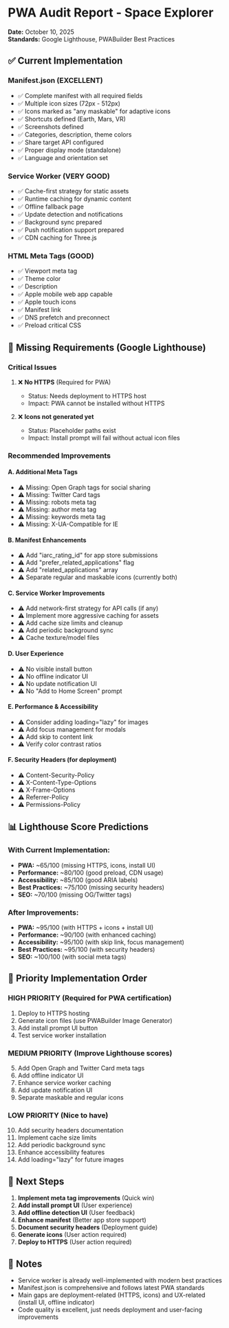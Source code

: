 # PWA Audit Report - Space Explorer
**Date:** October 10, 2025  
**Standards:** Google Lighthouse, PWABuilder Best Practices

## ✅ Current Implementation

### Manifest.json (EXCELLENT)
- ✅ Complete manifest with all required fields
- ✅ Multiple icon sizes (72px - 512px)
- ✅ Icons marked as "any maskable" for adaptive icons
- ✅ Shortcuts defined (Earth, Mars, VR)
- ✅ Screenshots defined
- ✅ Categories, description, theme colors
- ✅ Share target API configured
- ✅ Proper display mode (standalone)
- ✅ Language and orientation set

### Service Worker (VERY GOOD)
- ✅ Cache-first strategy for static assets
- ✅ Runtime caching for dynamic content
- ✅ Offline fallback page
- ✅ Update detection and notifications
- ✅ Background sync prepared
- ✅ Push notification support prepared
- ✅ CDN caching for Three.js

### HTML Meta Tags (GOOD)
- ✅ Viewport meta tag
- ✅ Theme color
- ✅ Description
- ✅ Apple mobile web app capable
- ✅ Apple touch icons
- ✅ Manifest link
- ✅ DNS prefetch and preconnect
- ✅ Preload critical CSS

## 🔧 Missing Requirements (Google Lighthouse)

### Critical Issues
1. ❌ **No HTTPS** (Required for PWA)
   - Status: Needs deployment to HTTPS host
   - Impact: PWA cannot be installed without HTTPS

2. ❌ **Icons not generated yet**
   - Status: Placeholder paths exist
   - Impact: Install prompt will fail without actual icon files

### Recommended Improvements

#### A. Additional Meta Tags
- ⚠️ Missing: Open Graph tags for social sharing
- ⚠️ Missing: Twitter Card tags
- ⚠️ Missing: robots meta tag
- ⚠️ Missing: author meta tag
- ⚠️ Missing: keywords meta tag
- ⚠️ Missing: X-UA-Compatible for IE

#### B. Manifest Enhancements
- ⚠️ Add "iarc_rating_id" for app store submissions
- ⚠️ Add "prefer_related_applications" flag
- ⚠️ Add "related_applications" array
- ⚠️ Separate regular and maskable icons (currently both)

#### C. Service Worker Improvements
- ⚠️ Add network-first strategy for API calls (if any)
- ⚠️ Implement more aggressive caching for assets
- ⚠️ Add cache size limits and cleanup
- ⚠️ Add periodic background sync
- ⚠️ Cache texture/model files

#### D. User Experience
- ⚠️ No visible install button
- ⚠️ No offline indicator UI
- ⚠️ No update notification UI
- ⚠️ No "Add to Home Screen" prompt

#### E. Performance & Accessibility
- ⚠️ Consider adding loading="lazy" for images
- ⚠️ Add focus management for modals
- ⚠️ Add skip to content link
- ⚠️ Verify color contrast ratios

#### F. Security Headers (for deployment)
- ⚠️ Content-Security-Policy
- ⚠️ X-Content-Type-Options
- ⚠️ X-Frame-Options
- ⚠️ Referrer-Policy
- ⚠️ Permissions-Policy

## 📊 Lighthouse Score Predictions

### With Current Implementation:
- **PWA:** ~65/100 (missing HTTPS, icons, install UI)
- **Performance:** ~80/100 (good preload, CDN usage)
- **Accessibility:** ~85/100 (good ARIA labels)
- **Best Practices:** ~75/100 (missing security headers)
- **SEO:** ~70/100 (missing OG/Twitter tags)

### After Improvements:
- **PWA:** ~95/100 (with HTTPS + icons + install UI)
- **Performance:** ~90/100 (with enhanced caching)
- **Accessibility:** ~95/100 (with skip link, focus management)
- **Best Practices:** ~95/100 (with security headers)
- **SEO:** ~100/100 (with social meta tags)

## 🎯 Priority Implementation Order

### HIGH PRIORITY (Required for PWA certification)
1. Deploy to HTTPS hosting
2. Generate icon files (use PWABuilder Image Generator)
3. Add install prompt UI button
4. Test service worker installation

### MEDIUM PRIORITY (Improve Lighthouse scores)
5. Add Open Graph and Twitter Card meta tags
6. Add offline indicator UI
7. Enhance service worker caching
8. Add update notification UI
9. Separate maskable and regular icons

### LOW PRIORITY (Nice to have)
10. Add security headers documentation
11. Implement cache size limits
12. Add periodic background sync
13. Enhance accessibility features
14. Add loading="lazy" for future images

## 🚀 Next Steps

1. **Implement meta tag improvements** (Quick win)
2. **Add install prompt UI** (User experience)
3. **Add offline detection UI** (User feedback)
4. **Enhance manifest** (Better app store support)
5. **Document security headers** (Deployment guide)
6. **Generate icons** (User action required)
7. **Deploy to HTTPS** (User action required)

## 📝 Notes

- Service worker is already well-implemented with modern best practices
- Manifest.json is comprehensive and follows latest PWA standards
- Main gaps are deployment-related (HTTPS, icons) and UX-related (install UI, offline indicator)
- Code quality is excellent, just needs deployment and user-facing improvements

